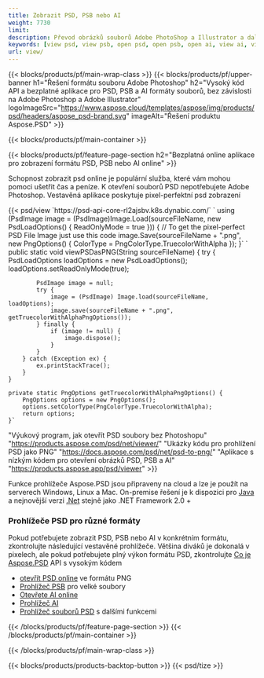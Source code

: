 ```yaml
---
title: Zobrazit PSD, PSB nebo AI
weight: 7730
limit: 
description: Převod obrázků souborů Adobe PhotoShop a Illustrator a další formáty
keywords: [view psd, view psb, open psd, open psb, open ai, view ai, view image, open photoshop file, open illustrator file]
url: view/
---
```


{{< blocks/products/pf/main-wrap-class >}}
{{< blocks/products/pf/upper-banner h1="Řešení formátu souboru Adobe Photoshop" h2="Vysoký kód API a bezplatné aplikace pro PSD, PSB a AI formáty souborů, bez závislosti na Adobe Photoshop a Adobe Illustrator" logoImageSrc="https://www.aspose.cloud/templates/aspose/img/products/psd/headers/aspose_psd-brand.svg" imageAlt="Řešení produktu Aspose.PSD" >}}

{{< blocks/products/pf/main-container >}}

{{< blocks/products/pf/feature-page-section h2="Bezplatná online aplikace pro zobrazení formátu PSD, PSB nebo AI online" >}}
<p>Schopnost zobrazit psd online je populární služba, které vám mohou pomoci ušetřit čas a peníze. K otevření souborů PSD nepotřebujete Adobe Photoshop. Vestavěná aplikace poskytuje pixel-perfektní psd zobrazení</p>
{{< psd/view `https://psd-api-core-rl2ajsbv.k8s.dynabic.com/` 
`    using (PsdImage image = (PsdImage)Image.Load(sourceFileName, new PsdLoadOptions() { ReadOnlyMode = true }))
    {
        // To get the pixel-perfect PSD File Image just use this code
        image.Save(sourceFileName + ".png",  new PngOptions() {  ColorType = PngColorType.TruecolorWithAlpha });
    }` 
	`    public static void viewPSDasPNG(String sourceFileName) {
        try {
            PsdLoadOptions loadOptions = new PsdLoadOptions();
            loadOptions.setReadOnlyMode(true);
            
            PsdImage image = null;
            try {
                image = (PsdImage) Image.load(sourceFileName, loadOptions);
                image.save(sourceFileName + ".png", getTruecolorWithAlphaPngOptions());
            } finally {
                if (image != null) {
                    image.dispose();
                }
            }
        } catch (Exception ex) {
            ex.printStackTrace();
        }
    }
    
    private static PngOptions getTruecolorWithAlphaPngOptions() {
        PngOptions options = new PngOptions();
        options.setColorType(PngColorType.TruecolorWithAlpha);
        return options;
    }` 
"Výukový program, jak otevřít PSD soubory bez Photoshopu" "https://products.aspose.com/psd/net/viewer/" 
"Ukázky kódu pro prohlížení PSD jako PNG"  "https://docs.aspose.com/psd/net/psd-to-png/" 
"Aplikace s nízkým kódem pro otevření obrázků PSD, PSB a AI" "https://products.aspose.app/psd/viewer" >}}
<p>Funkce prohlížeče Aspose.PSD jsou připraveny na cloud a lze je použít na serverech Windows, Linux a Mac. On-premise řešení je k dispozici pro <a href="https://products.aspose.com/psd/java/">Java</a> a nejnovější verzi <a href="https://products.aspose.com/psd/net/">.Net</a> stejně jako .NET Framework 2.0 +</p>

<h3 class="headingpdleft">Prohlížeče PSD pro různé formáty</h3>
<p>Pokud potřebujete zobrazit PSD, PSB nebo AI v konkrétním formátu, zkontrolujte následující vestavěné prohlížeče. Většina diváků je dokonalá v pixelech, ale pokud potřebujete plný výkon formátu PSD, zkontrolujte <a href="/psd/">Co je Aspose.PSD</a> API s vysokým kódem</p>
<ul>
<li><a href="open-psd-online">otevřít PSD online</a> ve formátu PNG</li>
<li><a href="psb">Prohlížeč PSB</a> pro velké soubory</li>
<li><a href="open-ai-online">Otevřete AI online</a></li>
<li><a href="ai">Prohlížeč AI</a></li>
<li><a href="/psd/view/psd-file-viewer">Prohlížeč souborů PSD</a> s dalšími funkcemi</li>
</ul>

{{< /blocks/products/pf/feature-page-section >}}
{{< /blocks/products/pf/main-container >}}


{{< /blocks/products/pf/main-wrap-class >}}

{{< blocks/products/products-backtop-button >}}
{{< psd/tize >}}
